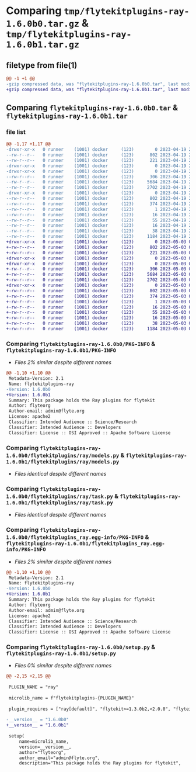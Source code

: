 # Comparing `tmp/flytekitplugins-ray-1.6.0b0.tar.gz` & `tmp/flytekitplugins-ray-1.6.0b1.tar.gz`

## filetype from file(1)

```diff
@@ -1 +1 @@
-gzip compressed data, was "flytekitplugins-ray-1.6.0b0.tar", last modified: Wed Apr 19 20:54:34 2023, max compression
+gzip compressed data, was "flytekitplugins-ray-1.6.0b1.tar", last modified: Wed May  3 04:48:12 2023, max compression
```

## Comparing `flytekitplugins-ray-1.6.0b0.tar` & `flytekitplugins-ray-1.6.0b1.tar`

### file list

```diff
@@ -1,17 +1,17 @@
-drwxr-xr-x   0 runner    (1001) docker     (123)        0 2023-04-19 20:54:34.779152 flytekitplugins-ray-1.6.0b0/
--rw-r--r--   0 runner    (1001) docker     (123)      802 2023-04-19 20:54:34.775152 flytekitplugins-ray-1.6.0b0/PKG-INFO
--rw-r--r--   0 runner    (1001) docker     (123)      221 2023-04-19 20:54:06.000000 flytekitplugins-ray-1.6.0b0/README.md
-drwxr-xr-x   0 runner    (1001) docker     (123)        0 2023-04-19 20:54:34.775152 flytekitplugins-ray-1.6.0b0/flytekitplugins/
-drwxr-xr-x   0 runner    (1001) docker     (123)        0 2023-04-19 20:54:34.775152 flytekitplugins-ray-1.6.0b0/flytekitplugins/ray/
--rw-r--r--   0 runner    (1001) docker     (123)      306 2023-04-19 20:54:06.000000 flytekitplugins-ray-1.6.0b0/flytekitplugins/ray/__init__.py
--rw-r--r--   0 runner    (1001) docker     (123)     5684 2023-04-19 20:54:06.000000 flytekitplugins-ray-1.6.0b0/flytekitplugins/ray/models.py
--rw-r--r--   0 runner    (1001) docker     (123)     2702 2023-04-19 20:54:06.000000 flytekitplugins-ray-1.6.0b0/flytekitplugins/ray/task.py
-drwxr-xr-x   0 runner    (1001) docker     (123)        0 2023-04-19 20:54:34.775152 flytekitplugins-ray-1.6.0b0/flytekitplugins_ray.egg-info/
--rw-r--r--   0 runner    (1001) docker     (123)      802 2023-04-19 20:54:34.000000 flytekitplugins-ray-1.6.0b0/flytekitplugins_ray.egg-info/PKG-INFO
--rw-r--r--   0 runner    (1001) docker     (123)      374 2023-04-19 20:54:34.000000 flytekitplugins-ray-1.6.0b0/flytekitplugins_ray.egg-info/SOURCES.txt
--rw-r--r--   0 runner    (1001) docker     (123)        1 2023-04-19 20:54:34.000000 flytekitplugins-ray-1.6.0b0/flytekitplugins_ray.egg-info/dependency_links.txt
--rw-r--r--   0 runner    (1001) docker     (123)       16 2023-04-19 20:54:34.000000 flytekitplugins-ray-1.6.0b0/flytekitplugins_ray.egg-info/namespace_packages.txt
--rw-r--r--   0 runner    (1001) docker     (123)       55 2023-04-19 20:54:34.000000 flytekitplugins-ray-1.6.0b0/flytekitplugins_ray.egg-info/requires.txt
--rw-r--r--   0 runner    (1001) docker     (123)       16 2023-04-19 20:54:34.000000 flytekitplugins-ray-1.6.0b0/flytekitplugins_ray.egg-info/top_level.txt
--rw-r--r--   0 runner    (1001) docker     (123)       38 2023-04-19 20:54:34.779152 flytekitplugins-ray-1.6.0b0/setup.cfg
--rw-r--r--   0 runner    (1001) docker     (123)     1184 2023-04-19 20:54:25.000000 flytekitplugins-ray-1.6.0b0/setup.py
+drwxr-xr-x   0 runner    (1001) docker     (123)        0 2023-05-03 04:48:12.272320 flytekitplugins-ray-1.6.0b1/
+-rw-r--r--   0 runner    (1001) docker     (123)      802 2023-05-03 04:48:12.272320 flytekitplugins-ray-1.6.0b1/PKG-INFO
+-rw-r--r--   0 runner    (1001) docker     (123)      221 2023-05-03 04:47:44.000000 flytekitplugins-ray-1.6.0b1/README.md
+drwxr-xr-x   0 runner    (1001) docker     (123)        0 2023-05-03 04:48:12.268320 flytekitplugins-ray-1.6.0b1/flytekitplugins/
+drwxr-xr-x   0 runner    (1001) docker     (123)        0 2023-05-03 04:48:12.272320 flytekitplugins-ray-1.6.0b1/flytekitplugins/ray/
+-rw-r--r--   0 runner    (1001) docker     (123)      306 2023-05-03 04:47:44.000000 flytekitplugins-ray-1.6.0b1/flytekitplugins/ray/__init__.py
+-rw-r--r--   0 runner    (1001) docker     (123)     5684 2023-05-03 04:47:44.000000 flytekitplugins-ray-1.6.0b1/flytekitplugins/ray/models.py
+-rw-r--r--   0 runner    (1001) docker     (123)     2702 2023-05-03 04:47:44.000000 flytekitplugins-ray-1.6.0b1/flytekitplugins/ray/task.py
+drwxr-xr-x   0 runner    (1001) docker     (123)        0 2023-05-03 04:48:12.272320 flytekitplugins-ray-1.6.0b1/flytekitplugins_ray.egg-info/
+-rw-r--r--   0 runner    (1001) docker     (123)      802 2023-05-03 04:48:12.000000 flytekitplugins-ray-1.6.0b1/flytekitplugins_ray.egg-info/PKG-INFO
+-rw-r--r--   0 runner    (1001) docker     (123)      374 2023-05-03 04:48:12.000000 flytekitplugins-ray-1.6.0b1/flytekitplugins_ray.egg-info/SOURCES.txt
+-rw-r--r--   0 runner    (1001) docker     (123)        1 2023-05-03 04:48:12.000000 flytekitplugins-ray-1.6.0b1/flytekitplugins_ray.egg-info/dependency_links.txt
+-rw-r--r--   0 runner    (1001) docker     (123)       16 2023-05-03 04:48:12.000000 flytekitplugins-ray-1.6.0b1/flytekitplugins_ray.egg-info/namespace_packages.txt
+-rw-r--r--   0 runner    (1001) docker     (123)       55 2023-05-03 04:48:12.000000 flytekitplugins-ray-1.6.0b1/flytekitplugins_ray.egg-info/requires.txt
+-rw-r--r--   0 runner    (1001) docker     (123)       16 2023-05-03 04:48:12.000000 flytekitplugins-ray-1.6.0b1/flytekitplugins_ray.egg-info/top_level.txt
+-rw-r--r--   0 runner    (1001) docker     (123)       38 2023-05-03 04:48:12.272320 flytekitplugins-ray-1.6.0b1/setup.cfg
+-rw-r--r--   0 runner    (1001) docker     (123)     1184 2023-05-03 04:48:03.000000 flytekitplugins-ray-1.6.0b1/setup.py
```

### Comparing `flytekitplugins-ray-1.6.0b0/PKG-INFO` & `flytekitplugins-ray-1.6.0b1/PKG-INFO`

 * *Files 2% similar despite different names*

```diff
@@ -1,10 +1,10 @@
 Metadata-Version: 2.1
 Name: flytekitplugins-ray
-Version: 1.6.0b0
+Version: 1.6.0b1
 Summary: This package holds the Ray plugins for flytekit
 Author: flyteorg
 Author-email: admin@flyte.org
 License: apache2
 Classifier: Intended Audience :: Science/Research
 Classifier: Intended Audience :: Developers
 Classifier: License :: OSI Approved :: Apache Software License
```

### Comparing `flytekitplugins-ray-1.6.0b0/flytekitplugins/ray/models.py` & `flytekitplugins-ray-1.6.0b1/flytekitplugins/ray/models.py`

 * *Files identical despite different names*

### Comparing `flytekitplugins-ray-1.6.0b0/flytekitplugins/ray/task.py` & `flytekitplugins-ray-1.6.0b1/flytekitplugins/ray/task.py`

 * *Files identical despite different names*

### Comparing `flytekitplugins-ray-1.6.0b0/flytekitplugins_ray.egg-info/PKG-INFO` & `flytekitplugins-ray-1.6.0b1/flytekitplugins_ray.egg-info/PKG-INFO`

 * *Files 2% similar despite different names*

```diff
@@ -1,10 +1,10 @@
 Metadata-Version: 2.1
 Name: flytekitplugins-ray
-Version: 1.6.0b0
+Version: 1.6.0b1
 Summary: This package holds the Ray plugins for flytekit
 Author: flyteorg
 Author-email: admin@flyte.org
 License: apache2
 Classifier: Intended Audience :: Science/Research
 Classifier: Intended Audience :: Developers
 Classifier: License :: OSI Approved :: Apache Software License
```

### Comparing `flytekitplugins-ray-1.6.0b0/setup.py` & `flytekitplugins-ray-1.6.0b1/setup.py`

 * *Files 0% similar despite different names*

```diff
@@ -2,15 +2,15 @@
 
 PLUGIN_NAME = "ray"
 
 microlib_name = f"flytekitplugins-{PLUGIN_NAME}"
 
 plugin_requires = ["ray[default]", "flytekit>=1.3.0b2,<2.0.0", "flyteidl>=1.1.10"]
 
-__version__ = "1.6.0b0"
+__version__ = "1.6.0b1"
 
 setup(
     name=microlib_name,
     version=__version__,
     author="flyteorg",
     author_email="admin@flyte.org",
     description="This package holds the Ray plugins for flytekit",
```

